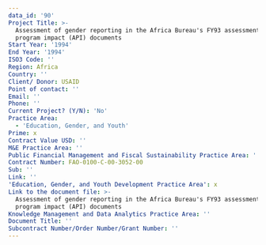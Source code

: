 ```yaml
---
data_id: '90'
Project Title: >-
  Assessment of gender reporting in the Africa Bureau's FY93 assessment of
  program impact (API) documents
Start Year: '1994'
End Year: '1994'
ISO3 Code: ''
Region: Africa
Country: ''
Client/ Donor: USAID
Point of contact: ''
Email: ''
Phone: ''
Current Project? (Y/N): 'No'
Practice Area:
  - 'Education, Gender, and Youth'
Prime: x
Contract Value USD: ''
M&E Practice Area: ''
Public Financial Management and Fiscal Sustainability Practice Area: ''
Contract Number: FAO-0100-C-00-3052-00
Sub: ''
Link: ''
'Education, Gender, and Youth Development Practice Area': x
Link to the document file: >-
  Assessment of gender reporting in the Africa Bureau's FY93 assessment of
  program impact (API) documents
Knowledge Management and Data Analytics Practice Area: ''
Document Title: ''
Subcontract Number/Order Number/Grant Number: ''
---
```

